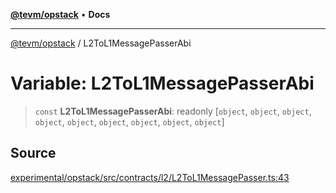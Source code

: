 [**@tevm/opstack**](../README.md) • **Docs**

***

[@tevm/opstack](../globals.md) / L2ToL1MessagePasserAbi

# Variable: L2ToL1MessagePasserAbi

> `const` **L2ToL1MessagePasserAbi**: readonly [`object`, `object`, `object`, `object`, `object`, `object`, `object`, `object`, `object`]

## Source

[experimental/opstack/src/contracts/l2/L2ToL1MessagePasser.ts:43](https://github.com/evmts/tevm-monorepo/blob/main/experimental/opstack/src/contracts/l2/L2ToL1MessagePasser.ts#L43)
